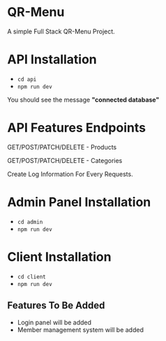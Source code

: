 # QR-Menu
A simple Full Stack QR-Menu Project.
 
 
 # API Installation
 - ``cd api``
 - ``npm run dev``

 You should see the message **"connected database"**


 # API Features Endpoints
 GET/POST/PATCH/DELETE - Products
 
 GET/POST/PATCH/DELETE - Categories
 
 Create Log Information For Every Requests.



 # Admin Panel Installation 

 - ``cd admin``
 - ``npm run dev``



 # Client Installation 

 - ``cd client``
 - ``npm run dev``



 ## Features To Be Added

 - Login panel will be added
 - Member management system will be added
